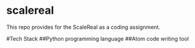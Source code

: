 # scalereal
This repo provides for the ScaleReal as a coding assignment.

#Tech Stack
##Python programming language
##Atom code writing tool
